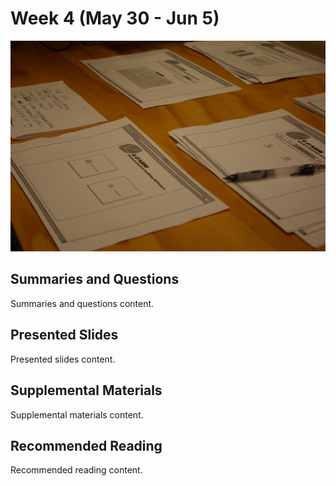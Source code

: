 # Week 4 (May 30 - Jun 5)

![Wireframe](assets/images/6968244538_4c0f7c7e64_k.jpg ':class=banner-image')

## Summaries and Questions
Summaries and questions content.

## Presented Slides
Presented slides content.

## Supplemental Materials
Supplemental materials content.

## Recommended Reading
Recommended reading content.

